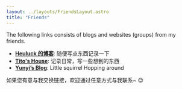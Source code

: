 ```yaml
---
layout: ../layouts/FriendsLayout.astro
title: "Friends"
---
```


The following links consists of blogs and websites (groups) from my friends.

- [**Heuluck 的博客**](https://heuluck.top/): 随便写点东西记录一下
- [**Tito's House**](https://t.me/tito_house): 记录日常，写一些想到的东西
- [**Yunyi’s Blog**](https://www.yunyitang.me/zh/): Little squirrel Hopping around

如果您有意与我交换链接，欢迎通过任意方式与我联系~ 😉
